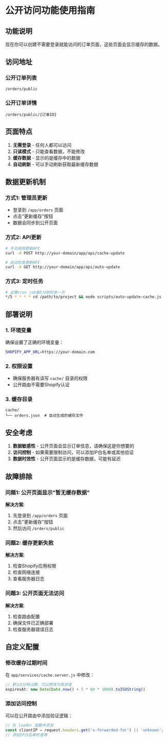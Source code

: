 # 公开访问功能使用指南

## 功能说明

现在你可以创建不需要登录就能访问的订单页面，这些页面会显示缓存的数据。

## 访问地址

### 公开订单列表
```
/orders/public
```

### 公开订单详情
```
/orders/public/{订单ID}
```

## 页面特点

1. **无需登录** - 任何人都可以访问
2. **只读模式** - 只能查看数据，不能修改
3. **缓存数据** - 显示的是缓存中的数据
4. **自动刷新** - 可以手动刷新获取最新缓存数据

## 数据更新机制

### 方式1: 管理员更新
- 登录到 `/app/orders` 页面
- 点击"更新缓存"按钮
- 数据会同步到公开页面

### 方式2: API更新
```bash
# 手动调用更新API
curl -X POST http://your-domain/app/api/cache-update

# 自动检查更新API
curl -X GET http://your-domain/app/api/auto-update
```

### 方式3: 定时任务
```bash
# 设置cron job每5分钟检查一次
*/5 * * * * cd /path/to/project && node scripts/auto-update-cache.js
```

## 部署说明

### 1. 环境变量
确保设置了正确的环境变量：
```bash
SHOPIFY_APP_URL=https://your-domain.com
```

### 2. 权限设置
- 确保服务器有读写 `cache/` 目录的权限
- 公开路由不需要Shopify认证

### 3. 缓存目录
```
cache/
└── orders.json  # 自动生成的缓存文件
```

## 安全考虑

1. **数据敏感性** - 公开页面会显示订单信息，请确保这是你想要的
2. **访问控制** - 如果需要限制访问，可以添加IP白名单或其他验证
3. **数据时效性** - 公开页面显示的是缓存数据，可能有延迟

## 故障排除

### 问题1: 公开页面显示"暂无缓存数据"
**解决方案**: 
1. 先登录到 `/app/orders` 页面
2. 点击"更新缓存"按钮
3. 然后访问 `/orders/public`

### 问题2: 缓存更新失败
**解决方案**:
1. 检查Shopify应用权限
2. 检查网络连接
3. 查看服务器日志

### 问题3: 公开页面无法访问
**解决方案**:
1. 检查路由配置
2. 确保文件已正确部署
3. 检查服务器错误日志

## 自定义配置

### 修改缓存过期时间
在 `app/services/cache.server.js` 中修改：
```javascript
// 默认5分钟过期，可以修改为其他值
expiresAt: new Date(Date.now() + 5 * 60 * 1000).toISOString()
```

### 添加访问控制
可以在公开路由中添加验证逻辑：
```javascript
// 在 loader 函数中添加
const clientIP = request.headers.get('x-forwarded-for') || 'unknown';
// 添加IP白名单检查等
```
